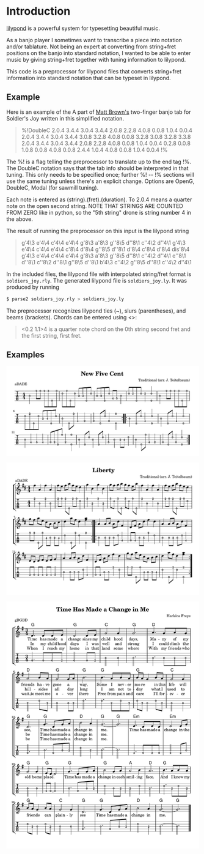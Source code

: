 # Introduction

[lilypond](http://lilypond.org) is a powerful system for typesetting beautiful music.

As a banjo player I sometimes want to transcribe a piece into notation and/or tablature.  Not
being an expert at converting from string+fret positions on the banjo into standard notation,
I wanted to be able to enter music by giving string+fret together with tuning information to lilypond.

This code is a preprocessor for lilypond files that converts string+fret information into
standard notation that can be typeset in lilypond.

## Example

Here is an example of the A part of [Matt Brown's](http://twofingerbanjo.com) two-finger banjo tab
for Soldier's Joy written  in this simplified notation.


> %!DoubleC
>2.0.4 3.4.4 3.0.4 3.4.4
>2.0.8 2.2.8 4.0.8 0.0.8 1.0.4 0.0.4
>2.0.4 3.4.4 3.0.4 3.4.4
>3.0.8 3.2.8 4.0.8 0.0.8 3.2.8 3.0.8 3.2.8 3.3.8
>2.0.4 3.4.4 3.0.4 3.4.4
>2.0.8 2.2.8 4.0.8 0.0.8 1.0.4 0.0.4
>0.2.8 0.0.8 1.0.8 0.0.8 4.0.8 0.0.8 2.4.4
>1.0.4 4.0.8 0.0.8 1.0.4 0.0.4
>!%

The %! is a flag telling the preprocessor to translate up to the end tag !%.
The DoubleC notation says that the tab info should be interpreted in that tuning.
This only needs to be specified once; further %! -- !% sections will use the same tuning
unless there's an explicit change.  Options are OpenG, DoubleC, Modal (for sawmill tuning). 

Each note is entered as (string).(fret).(duration).  To 2.0.4 means a quarter note on
the open second string.  NOTE THAT STRINGS ARE COUNTED FROM ZERO like in python, so 
the "5th string" drone is string number 4 in the above.

The result of running the preprocessor on this input is the lilypond string

> g'4\3 e'4\4 c'4\4 e'4\4 g'8\3 a'8\3 g''8\5 d''8\1 c''4\2 d''4\1 g'4\3 e'4\4 c'4\4 e'4\4 c'8\4 d'8\4 g''8\5 d''8\1 d'8\4 c'8\4 d'8\4 dis'8\4 g'4\3 e'4\4 c'4\4 e'4\4 g'8\3 a'8\3 g''8\5 d''8\1 c''4\2 d''4\1 e''8\1 d''8\1 c''8\2 d''8\1 g''8\5 d''8\1 b'4\3 c''4\2 g''8\5 d''8\1 c''4\2 d''4\1 

In the included files, the lilypond file with interpolated string/fret format is
```soldiers_joy.rly```.  The generated lilypond file is ```soldiers_joy.ly```.
It was produced by running

```bash
$ parse2 soldiers_joy.rly > soldiers_joy.ly
```

The preprocessor recognizes lilypond ties (~), slurs (parentheses), and beams (brackets).
Chords can be entered using <>:

> <0.2 1.1>4 is a quarter note chord on the 0th string second fret and the first string, first fret.

## Examples

![New Five Cent](./NFC.png)

![Liberty](./Liberty.png)

![Time Has Made a Change in Me](./Time.png)







